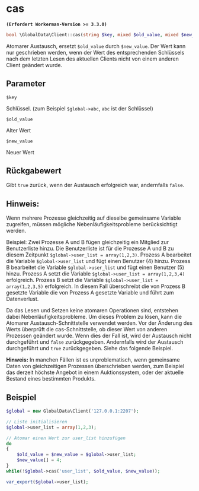 # cas
**``` (Erfordert Workerman-Version >= 3.3.0) ```**
```php
bool \GlobalData\Client::cas(string $key, mixed $old_value, mixed $new_value)
```
Atomarer Austausch, ersetzt ```$old_value``` durch ```$new_value```.
Der Wert kann nur geschrieben werden, wenn der Wert des entsprechenden Schlüssels nach dem letzten Lesen des aktuellen Clients nicht von einem anderen Client geändert wurde.

## Parameter

 ``` $key ```

Schlüssel. (zum Beispiel ```$global->abc```, ```abc``` ist der Schlüssel)

 ``` $old_value ```

Alter Wert

 ``` $new_value ```

Neuer Wert

## Rückgabewert
Gibt ```true``` zurück, wenn der Austausch erfolgreich war, andernfalls ```false```.

## Hinweis:
Wenn mehrere Prozesse gleichzeitig auf dieselbe gemeinsame Variable zugreifen, müssen mögliche Nebenläufigkeitsprobleme berücksichtigt werden.

Beispiel: Zwei Prozesse A und B fügen gleichzeitig ein Mitglied zur Benutzerliste hinzu.
Die Benutzerliste ist für die Prozesse A und B zu diesem Zeitpunkt ```$global->user_list = array(1,2,3)```.
Prozess A bearbeitet die Variable ```$global->user_list``` und fügt einen Benutzer (4) hinzu.
Prozess B bearbeitet die Variable ```$global->user_list``` und fügt einen Benutzer (5) hinzu.
Prozess A setzt die Variable ```$global->user_list = array(1,2,3,4)``` erfolgreich.
Prozess B setzt die Variable ```$global->user_list = array(1,2,3,5)``` erfolgreich.
In diesem Fall überschreibt die von Prozess B gesetzte Variable die von Prozess A gesetzte Variable und führt zum Datenverlust.

Da das Lesen und Setzen keine atomaren Operationen sind, entstehen dabei Nebenläufigkeitsprobleme.
Um dieses Problem zu lösen, kann die Atomarer Austausch-Schnittstelle verwendet werden.
Vor der Änderung des Werts überprüft die cas-Schnittstelle, ob dieser Wert von anderen Prozessen geändert wurde.
Wenn dies der Fall ist, wird der Austausch nicht durchgeführt und ```false``` zurückgegeben. Andernfalls wird der Austausch durchgeführt und ```true``` zurückgegeben.
Siehe das folgende Beispiel.

 **Hinweis:** 
In manchen Fällen ist es unproblematisch, wenn gemeinsame Daten von gleichzeitigen Prozessen überschrieben werden, zum Beispiel das derzeit höchste Angebot in einem Auktionssystem, oder der aktuelle Bestand eines bestimmten Produkts.

## Beispiel

```php
$global = new GlobalData\Client('127.0.0.1:2207');

// Liste initialisieren
$global->user_list = array(1,2,3);

// Atomar einen Wert zur user_list hinzufügen
do
{
    $old_value = $new_value = $global->user_list;
    $new_value[] = 4;
}
while(!$global->cas('user_list', $old_value, $new_value));

var_export($global->user_list);
```
